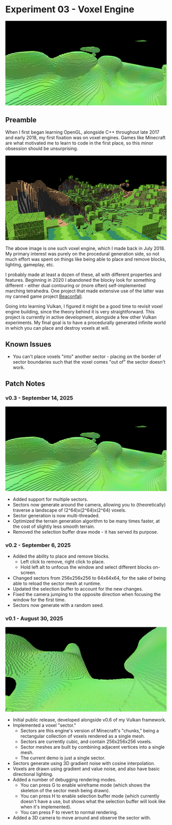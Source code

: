 # Experiment 03 - Voxel Engine
![Screenshot of the voxel landscape in v0.3](doc/0.3-landscape-1.png)
## Preamble
When I first began learning OpenGL, alongside C++ throughout late 2017 and early 2018, my first fixation was on voxel engines. Games like Minecraft are what motivated me to learn to code in the first place, so this minor obsession should be unsurprising.

![Crude voxel landscape from an engine I made in July 2018, with C++ and OpenGL](doc/july-2018-vox-engine.png)

The above image is one such voxel engine, which I made back in July 2018. My primary interest was purely on the procedural generation side, so not much effort was spent on things like being able to place and remove blocks, lighting, gameplay, etc.

I probably made at least a dozen of these, all with different properties and features. Beginning in 2020 I abandoned the blocky look for something different - either dual contouring or (more often) self-implemented marching tetrahedra. One project that made extensive use of the latter was my canned game project [Beaconfall](https://0x0de.itch.io/beaconfall).

Going into learning Vulkan, I figured it might be a good time to revisit voxel engine building, since the theory behind it is very straightforward. This project is currently in active development, alongside a few other Vulkan experiments. My final goal is to have a procedurally generated infinite world in which you can place and destroy voxels at will.

## Known Issues

- You can't place voxels "into" another sector - placing on the border of sector boundaries such that the voxel comes "out of" the sector doesn't work.

## Patch Notes

### v0.3 - September 14, 2025
![Screenshot of the voxel landscape in v0.3](doc/0.3-landscape-1.png)
- Added support for multiple sectors.
- Sectors now generate around the camera, allowing you to (theoretically) traverse a landscape of (2^64)x(2^64)x(2^64) voxels.
- Sector generation is now multi-threaded.
- Optimized the terrain generation algorithm to be many times faster, at the cost of slightly less smooth terrain.
- Removed the selection buffer draw mode - it has served its purpose.

### v0.2 - September 6, 2025
- Added the ability to place and remove blocks.
	- Left click to remove, right click to place.
	- Hold left alt to unfocus the window and select different blocks on-screen.
- Changed sectors from 256x256x256 to 64x64x64, for the sake of being able to reload the sector mesh at runtime.
- Updated the selection buffer to account for the new changes.
- Fixed the camera jumping to the opposite direction when focusing the window for the first time.
- Sectors now generate with a random seed.

### v0.1 - August 30, 2025
![Screenshot of the sector in v0.1](doc/0.1-landscape-1.png)
- Initial public release, developed alongside v0.6 of my Vulkan framework.
- Implemented a voxel "sector."
    - Sectors are this engine's version of Minecraft's "chunks," being a rectangular collection of voxels rendered as a single mesh.
    - Sectors are currently cubic, and contain 256x256x256 voxels.
    - Sector meshes are built by combining adjacent vertices into a single mesh.
    - The current demo is just a single sector.
- Sectors generate using 3D gradient noise with cosine interpolation.
- Voxels are drawn using gradient and value noise, and also have basic directional lighting.
- Added a number of debugging rendering modes.
    - You can press G to enable wireframe mode (which shows the skeleton of the sector mesh being drawn).
    - You can press H to enable selection buffer mode (which currently doesn't have a use, but shows what the selection buffer will look like when it's implemented).
    - You can press F to revert to normal rendering.
- Added a 3D camera to move around and observe the sector with.